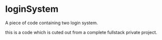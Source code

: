 # loginSystem

A piece of code containing two login system.

this is a code which is cuted out from a complete fullstack private project.
